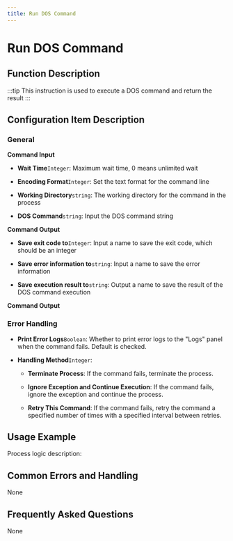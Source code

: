 ```yaml
---
title: Run DOS Command
---
```


# Run DOS Command

## Function Description

:::tip 
This instruction is used to execute a DOS command and return the result
:::

## Configuration Item Description

### General

**Command Input**

- **Wait Time**`Integer`: Maximum wait time, 0 means unlimited wait

- **Encoding Format**`Integer`: Set the text format for the command line

- **Working Directory**`string`: The working directory for the command in the process

- **DOS Command**`string`: Input the DOS command string


**Command Output**

- **Save exit code to**`Integer`: Input a name to save the exit code, which should be an integer

- **Save error information to**`string`: Input a name to save the error information

- **Save execution result to**`string`: Output a name to save the result of the DOS command execution


**Command Output**

### Error Handling

- **Print Error Logs**`Boolean`: Whether to print error logs to the "Logs" panel when the command fails. Default is checked. 

- **Handling Method**`Integer`:

    - **Terminate Process**: If the command fails, terminate the process.

    - **Ignore Exception and Continue Execution**: If the command fails, ignore the exception and continue the process.

    - **Retry This Command**: If the command fails, retry the command a specified number of times with a specified interval between retries.

## Usage Example

Process logic description:

## Common Errors and Handling

None

## Frequently Asked Questions

None

